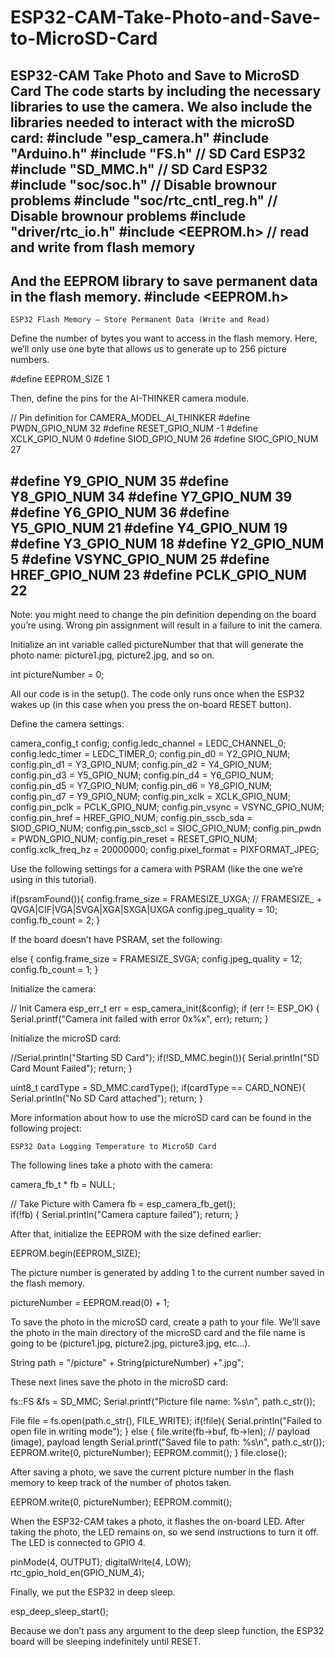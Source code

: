 # ESP32-CAM-Take-Photo-and-Save-to-MicroSD-Card
ESP32-CAM Take Photo and Save to MicroSD Card
The code starts by including the necessary libraries to use the camera. We also include the libraries needed to interact with the microSD card: 
#include "esp_camera.h"
#include "Arduino.h"
#include "FS.h"                // SD Card ESP32
#include "SD_MMC.h"            // SD Card ESP32
#include "soc/soc.h"           // Disable brownour problems
#include "soc/rtc_cntl_reg.h"  // Disable brownour problems
#include "driver/rtc_io.h"
#include <EEPROM.h>            // read and write from flash memory
-------------------
And the EEPROM library to save permanent data in the flash memory.
#include <EEPROM.h>
--------------------
    ESP32 Flash Memory – Store Permanent Data (Write and Read)

Define the number of bytes you want to access in the flash memory. Here, we’ll only use one byte that allows us to generate up to 256 picture numbers.

#define EEPROM_SIZE 1

Then, define the pins for the AI-THINKER camera module.

// Pin definition for CAMERA_MODEL_AI_THINKER 
#define PWDN_GPIO_NUM     32
#define RESET_GPIO_NUM    -1
#define XCLK_GPIO_NUM      0
#define SIOD_GPIO_NUM     26
#define SIOC_GPIO_NUM     27
  
#define Y9_GPIO_NUM       35
#define Y8_GPIO_NUM       34
#define Y7_GPIO_NUM       39
#define Y6_GPIO_NUM       36
#define Y5_GPIO_NUM       21
#define Y4_GPIO_NUM       19
#define Y3_GPIO_NUM       18
#define Y2_GPIO_NUM        5
#define VSYNC_GPIO_NUM    25
#define HREF_GPIO_NUM     23
#define PCLK_GPIO_NUM     22
------------------------------------------
Note: you might need to change the pin definition depending on the board you’re using. Wrong pin assignment will result in a failure to init the camera.

Initialize an int variable called pictureNumber that that will generate the photo name: picture1.jpg, picture2.jpg, and so on.

int pictureNumber = 0;

All our code is in the setup(). The code only runs once when the ESP32 wakes up (in this case when you press the on-board RESET button).

Define the camera settings:

camera_config_t config;
config.ledc_channel = LEDC_CHANNEL_0;
config.ledc_timer = LEDC_TIMER_0;
config.pin_d0 = Y2_GPIO_NUM;
config.pin_d1 = Y3_GPIO_NUM;
config.pin_d2 = Y4_GPIO_NUM;
config.pin_d3 = Y5_GPIO_NUM;
config.pin_d4 = Y6_GPIO_NUM;
config.pin_d5 = Y7_GPIO_NUM;
config.pin_d6 = Y8_GPIO_NUM;
config.pin_d7 = Y9_GPIO_NUM;
config.pin_xclk = XCLK_GPIO_NUM;
config.pin_pclk = PCLK_GPIO_NUM;
config.pin_vsync = VSYNC_GPIO_NUM;
config.pin_href = HREF_GPIO_NUM;
config.pin_sscb_sda = SIOD_GPIO_NUM;
config.pin_sscb_scl = SIOC_GPIO_NUM;
config.pin_pwdn = PWDN_GPIO_NUM;
config.pin_reset = RESET_GPIO_NUM;
config.xclk_freq_hz = 20000000;
config.pixel_format = PIXFORMAT_JPEG; 

Use the following settings for a camera with PSRAM (like the one we’re using in this tutorial).

if(psramFound()){
  config.frame_size = FRAMESIZE_UXGA; // FRAMESIZE_ + QVGA|CIF|VGA|SVGA|XGA|SXGA|UXGA
  config.jpeg_quality = 10;
  config.fb_count = 2;
}

If the board doesn’t have PSRAM, set the following:

else {
  config.frame_size = FRAMESIZE_SVGA;
  config.jpeg_quality = 12;
  config.fb_count = 1;
}

Initialize the camera:

// Init Camera
esp_err_t err = esp_camera_init(&config);
if (err != ESP_OK) {
  Serial.printf("Camera init failed with error 0x%x", err);
  return;
}

Initialize the microSD card:

//Serial.println("Starting SD Card");
if(!SD_MMC.begin()){
  Serial.println("SD Card Mount Failed");
  return;
}
 
uint8_t cardType = SD_MMC.cardType();
if(cardType == CARD_NONE){
  Serial.println("No SD Card attached");
  return;
}

More information about how to use the microSD card can be found in the following project:

    ESP32 Data Logging Temperature to MicroSD Card

The following lines take a photo with the camera:

camera_fb_t * fb = NULL;

// Take Picture with Camera
fb = esp_camera_fb_get();  
if(!fb) {
  Serial.println("Camera capture failed");
  return;
}

After that, initialize the EEPROM with the size defined earlier:

EEPROM.begin(EEPROM_SIZE);

The picture number is generated by adding 1 to the current number saved in the flash memory.

pictureNumber = EEPROM.read(0) + 1;

To save the photo in the microSD card, create a path to your file. We’ll save the photo in the main directory of the microSD card and the file name is going to be (picture1.jpg, picture2.jpg, picture3.jpg, etc…).

String path = "/picture" + String(pictureNumber) +".jpg";

These next lines save the photo in the microSD card:

fs::FS &fs = SD_MMC; 
Serial.printf("Picture file name: %s\n", path.c_str());

File file = fs.open(path.c_str(), FILE_WRITE);
if(!file){
  Serial.println("Failed to open file in writing mode");
} 
else {
  file.write(fb->buf, fb->len); // payload (image), payload length
  Serial.printf("Saved file to path: %s\n", path.c_str());
  EEPROM.write(0, pictureNumber);
  EEPROM.commit();
}
file.close();

After saving a photo, we save the current picture number in the flash memory to keep track of the number of photos taken.

EEPROM.write(0, pictureNumber);
EEPROM.commit();

When the ESP32-CAM takes a photo, it flashes the on-board LED. After taking the photo, the LED remains on, so we send instructions to turn it off. The LED is connected to GPIO 4.

pinMode(4, OUTPUT);
digitalWrite(4, LOW);
rtc_gpio_hold_en(GPIO_NUM_4);

Finally, we put the ESP32 in deep sleep.

esp_deep_sleep_start();

Because we don’t pass any argument to the deep sleep function, the ESP32 board will be sleeping indefinitely until RESET.

